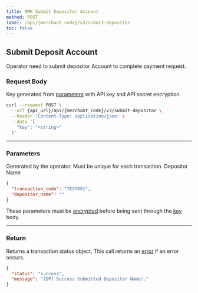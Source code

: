 ```yaml
---
title: MMK Submit Depositor Account
method: POST
label: /api/{merchant_code}/v3/submit-depositor
toc: false
---
```


<x-row>
<x-col class="md:max-w-lg">

## Submit Deposit Account

Operator need to submit depositor Account to complete payment request.

### Request Body

<x-properties>
  <x-property name="key" type="string" required>
  
  Key generated from [parameters](#parameters) with API key and API secret encryption.
  </x-property>
</x-properties>


</x-col>
<x-col sticky>

```bash title="cURL"
curl --request POST \
  --url {api_url}/api/{merchant_code}/v3/submit-depositor \
  --header 'Content-Type: application/json' \
  --data '{
    "key": "<string>"
  }'
```

</x-col>
</x-row>

---

<x-row>
<x-col class="md:max-w-lg">

### Parameters

<x-properties>
  <x-property name="transaction_code" type="string" required>
    Generated by the operator. Must be unique for each transaction.
  </x-property>
  <x-property name="depositor_name" type="string" required>
    Depositor Name
  </x-property>
</x-properties>

</x-col>
<x-col sticky>

```json title="Parameters Object"
{
  "transaction_code": "TEST001",
  "depositor_name": ""
}

```

These parameters must be [encrypted](/api/authentication) before being sent through the [key](#request-body) body.

</x-col>
</x-row>

---

<x-row>
<x-col class="lg:max-w-md">

### Return

Returns a transaction status object. This call returns an [error](/api/errors) if an error occurs.

</x-col>
<x-col sticky>

```json title="Response"
{
  "status": "success",
  "message": "[DP] Success Submitted Depositor Name!."
}
```

</x-col>
</x-row>
